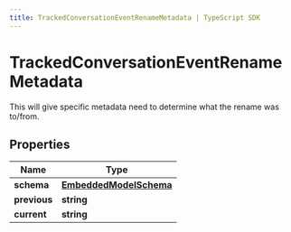 ```yaml
---
title: TrackedConversationEventRenameMetadata | TypeScript SDK
---
```



# TrackedConversationEventRenameMetadata

This will give specific metadata need to determine what the rename was to/from.

## Properties

Name | Type
------------ | -------------
**schema** | [**EmbeddedModelSchema**](EmbeddedModelSchema)
**previous** | **string**
**current** | **string**



